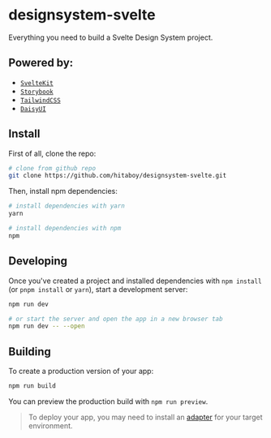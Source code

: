 # designsystem-svelte

Everything you need to build a Svelte Design System project.

## Powered by: 
- [`SvelteKit`](https://kit.svelte.dev/)
- [`Storybook`](https://storybook.js.org/)
- [`TailwindCSS`](https://tailwindcss.com/)
- [`DaisyUI`](https://daisyui.com/)

## Install

First of all, clone the repo: 
```bash
# clone from github repo
git clone https://github.com/hitaboy/designsystem-svelte.git
```

Then, install npm dependencies:
```bash
# install dependencies with yarn
yarn 

# install dependencies with npm
npm 
```

## Developing

Once you've created a project and installed dependencies with `npm install` (or `pnpm install` or `yarn`), start a development server:

```bash
npm run dev

# or start the server and open the app in a new browser tab
npm run dev -- --open
```

## Building

To create a production version of your app:

```bash
npm run build
```

You can preview the production build with `npm run preview`.

> To deploy your app, you may need to install an [adapter](https://kit.svelte.dev/docs/adapters) for your target environment.
